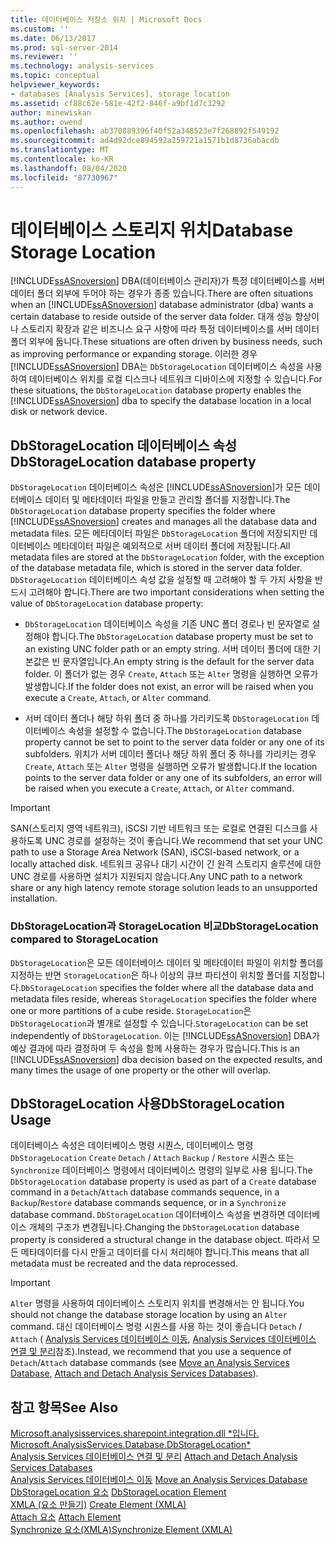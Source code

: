 ```yaml
---
title: 데이터베이스 저장소 위치 | Microsoft Docs
ms.custom: ''
ms.date: 06/13/2017
ms.prod: sql-server-2014
ms.reviewer: ''
ms.technology: analysis-services
ms.topic: conceptual
helpviewer_keywords:
- databases [Analysis Services], storage location
ms.assetid: cf88c62e-581e-42f2-846f-a9bf1d7c3292
author: minewiskan
ms.author: owend
ms.openlocfilehash: ab370889396f40f52a348523e7f268892f549192
ms.sourcegitcommit: ad4d92dce894592a259721a1571b1d8736abacdb
ms.translationtype: MT
ms.contentlocale: ko-KR
ms.lasthandoff: 08/04/2020
ms.locfileid: "87730967"
---
```

# <a name="database-storage-location"></a><span data-ttu-id="9c1c3-102">데이터베이스 스토리지 위치</span><span class="sxs-lookup"><span data-stu-id="9c1c3-102">Database Storage Location</span></span>
  <span data-ttu-id="9c1c3-103">[!INCLUDE[ssASnoversion](../../includes/ssasnoversion-md.md)] DBA(데이터베이스 관리자)가 특정 데이터베이스를 서버 데이터 폴더 외부에 두어야 하는 경우가 종종 있습니다.</span><span class="sxs-lookup"><span data-stu-id="9c1c3-103">There are often situations when an [!INCLUDE[ssASnoversion](../../includes/ssasnoversion-md.md)] database administrator (dba) wants a certain database to reside outside of the server data folder.</span></span> <span data-ttu-id="9c1c3-104">대개 성능 향상이나 스토리지 확장과 같은 비즈니스 요구 사항에 따라 특정 데이터베이스를 서버 데이터 폴더 외부에 둡니다.</span><span class="sxs-lookup"><span data-stu-id="9c1c3-104">These situations are often driven by business needs, such as improving performance or expanding storage.</span></span> <span data-ttu-id="9c1c3-105">이러한 경우 [!INCLUDE[ssASnoversion](../../includes/ssasnoversion-md.md)] DBA는 `DbStorageLocation` 데이터베이스 속성을 사용하여 데이터베이스 위치를 로컬 디스크나 네트워크 디바이스에 지정할 수 있습니다.</span><span class="sxs-lookup"><span data-stu-id="9c1c3-105">For these situations, the `DbStorageLocation` database property enables the [!INCLUDE[ssASnoversion](../../includes/ssasnoversion-md.md)] dba to specify the database location in a local disk or network device.</span></span>  
  
## <a name="dbstoragelocation-database-property"></a><span data-ttu-id="9c1c3-106">DbStorageLocation 데이터베이스 속성</span><span class="sxs-lookup"><span data-stu-id="9c1c3-106">DbStorageLocation database property</span></span>  
 <span data-ttu-id="9c1c3-107">`DbStorageLocation` 데이터베이스 속성은 [!INCLUDE[ssASnoversion](../../includes/ssasnoversion-md.md)]가 모든 데이터베이스 데이터 및 메타데이터 파일을 만들고 관리할 폴더를 지정합니다.</span><span class="sxs-lookup"><span data-stu-id="9c1c3-107">The `DbStorageLocation` database property specifies the folder where [!INCLUDE[ssASnoversion](../../includes/ssasnoversion-md.md)] creates and manages all the database data and metadata files.</span></span> <span data-ttu-id="9c1c3-108">모든 메타데이터 파일은 `DbStorageLocation` 폴더에 저장되지만 데이터베이스 메타데이터 파일은 예외적으로 서버 데이터 폴더에 저장됩니다.</span><span class="sxs-lookup"><span data-stu-id="9c1c3-108">All metadata files are stored at the `DbStorageLocation` folder, with the exception of the database metadata file, which is stored in the server data folder.</span></span> <span data-ttu-id="9c1c3-109">`DbStorageLocation` 데이터베이스 속성 값을 설정할 때 고려해야 할 두 가지 사항을 반드시 고려해야 합니다.</span><span class="sxs-lookup"><span data-stu-id="9c1c3-109">There are two important considerations when setting the value of `DbStorageLocation` database property:</span></span>  
  
-   <span data-ttu-id="9c1c3-110">`DbStorageLocation` 데이터베이스 속성을 기존 UNC 폴더 경로나 빈 문자열로 설정해야 합니다.</span><span class="sxs-lookup"><span data-stu-id="9c1c3-110">The `DbStorageLocation` database property must be set to an existing UNC folder path or an empty string.</span></span> <span data-ttu-id="9c1c3-111">서버 데이터 폴더에 대한 기본값은 빈 문자열입니다.</span><span class="sxs-lookup"><span data-stu-id="9c1c3-111">An empty string is the default for the server data folder.</span></span> <span data-ttu-id="9c1c3-112">이 폴더가 없는 경우 `Create`, `Attach` 또는 `Alter` 명령을 실행하면 오류가 발생합니다.</span><span class="sxs-lookup"><span data-stu-id="9c1c3-112">If the folder does not exist, an error will be raised when you execute a `Create`, `Attach`, or `Alter` command.</span></span>  
  
-   <span data-ttu-id="9c1c3-113">서버 데이터 폴더나 해당 하위 폴더 중 하나를 가리키도록 `DbStorageLocation` 데이터베이스 속성을 설정할 수 없습니다.</span><span class="sxs-lookup"><span data-stu-id="9c1c3-113">The `DbStorageLocation` database property cannot be set to point to the server data folder or any one of its subfolders.</span></span> <span data-ttu-id="9c1c3-114">위치가 서버 데이터 폴더나 해당 하위 폴더 중 하나를 가리키는 경우 `Create`, `Attach` 또는 `Alter` 명령을 실행하면 오류가 발생합니다.</span><span class="sxs-lookup"><span data-stu-id="9c1c3-114">If the location points to the server data folder or any one of its subfolders, an error will be raised when you execute a `Create`, `Attach`, or `Alter` command.</span></span>  
  
> [!IMPORTANT]  
>  <span data-ttu-id="9c1c3-115">SAN(스토리지 영역 네트워크), iSCSI 기반 네트워크 또는 로컬로 연결된 디스크를 사용하도록 UNC 경로를 설정하는 것이 좋습니다.</span><span class="sxs-lookup"><span data-stu-id="9c1c3-115">We recommend that set your UNC path to use a Storage Area Network (SAN), iSCSI-based network, or a locally attached disk.</span></span> <span data-ttu-id="9c1c3-116">네트워크 공유나 대기 시간이 긴 원격 스토리지 솔루션에 대한 UNC 경로를 사용하면 설치가 지원되지 않습니다.</span><span class="sxs-lookup"><span data-stu-id="9c1c3-116">Any UNC path to a network share or any high latency remote storage solution leads to an unsupported installation.</span></span>  
  
### <a name="dbstoragelocation-compared-to-storagelocation"></a><span data-ttu-id="9c1c3-117">DbStorageLocation과 StorageLocation 비교</span><span class="sxs-lookup"><span data-stu-id="9c1c3-117">DbStorageLocation compared to StorageLocation</span></span>  
 <span data-ttu-id="9c1c3-118">`DbStorageLocation`은 모든 데이터베이스 데이터 및 메타데이터 파일이 위치할 폴더를 지정하는 반면 `StorageLocation`은 하나 이상의 큐브 파티션이 위치할 폴더를 지정합니다.</span><span class="sxs-lookup"><span data-stu-id="9c1c3-118">`DbStorageLocation` specifies the folder where all the database data and metadata files reside, whereas `StorageLocation` specifies the folder where one or more partitions of a cube reside.</span></span> <span data-ttu-id="9c1c3-119">`StorageLocation`은 `DbStorageLocation`과 별개로 설정할 수 있습니다.</span><span class="sxs-lookup"><span data-stu-id="9c1c3-119">`StorageLocation` can be set independently of `DbStorageLocation`.</span></span> <span data-ttu-id="9c1c3-120">이는 [!INCLUDE[ssASnoversion](../../includes/ssasnoversion-md.md)] DBA가 예상 결과에 따라 결정하며 두 속성을 함께 사용하는 경우가 많습니다.</span><span class="sxs-lookup"><span data-stu-id="9c1c3-120">This is an [!INCLUDE[ssASnoversion](../../includes/ssasnoversion-md.md)] dba decision based on the expected results, and many times the usage of one property or the other will overlap.</span></span>  
  
## <a name="dbstoragelocation-usage"></a><span data-ttu-id="9c1c3-121">DbStorageLocation 사용</span><span class="sxs-lookup"><span data-stu-id="9c1c3-121">DbStorageLocation Usage</span></span>  
 <span data-ttu-id="9c1c3-122">데이터베이스 속성은 데이터베이스 명령 시퀀스, 데이터베이스 명령 `DbStorageLocation` `Create` `Detach` / `Attach` `Backup` / `Restore` 시퀀스 또는 `Synchronize` 데이터베이스 명령에서 데이터베이스 명령의 일부로 사용 됩니다.</span><span class="sxs-lookup"><span data-stu-id="9c1c3-122">The `DbStorageLocation` database property is used as part of a `Create` database command in a `Detach`/`Attach` database commands sequence, in a `Backup`/`Restore` database commands sequence, or in a `Synchronize` database command.</span></span> <span data-ttu-id="9c1c3-123">`DbStorageLocation` 데이터베이스 속성을 변경하면 데이터베이스 개체의 구조가 변경됩니다.</span><span class="sxs-lookup"><span data-stu-id="9c1c3-123">Changing the `DbStorageLocation` database property is considered a structural change in the database object.</span></span> <span data-ttu-id="9c1c3-124">따라서 모든 메타데이터를 다시 만들고 데이터를 다시 처리해야 합니다.</span><span class="sxs-lookup"><span data-stu-id="9c1c3-124">This means that all metadata must be recreated and the data reprocessed.</span></span>  
  
> [!IMPORTANT]  
>  <span data-ttu-id="9c1c3-125">`Alter` 명령을 사용하여 데이터베이스 스토리지 위치를 변경해서는 안 됩니다.</span><span class="sxs-lookup"><span data-stu-id="9c1c3-125">You should not change the database storage location by using an `Alter` command.</span></span> <span data-ttu-id="9c1c3-126">대신 데이터베이스 명령 시퀀스를 사용 하는 것이 좋습니다 `Detach` / `Attach` ( [Analysis Services 데이터베이스 이동](move-an-analysis-services-database.md), [Analysis Services 데이터베이스 연결 및 분리](attach-and-detach-analysis-services-databases.md)참조).</span><span class="sxs-lookup"><span data-stu-id="9c1c3-126">Instead, we recommend that you use a sequence of `Detach`/`Attach` database commands (see [Move an Analysis Services Database](move-an-analysis-services-database.md), [Attach and Detach Analysis Services Databases](attach-and-detach-analysis-services-databases.md)).</span></span>  
  
## <a name="see-also"></a><span data-ttu-id="9c1c3-127">참고 항목</span><span class="sxs-lookup"><span data-stu-id="9c1c3-127">See Also</span></span>  
 <span data-ttu-id="9c1c3-128">[Microsoft.analysisservices.sharepoint.integration.dll \*입니다.](/dotnet/api/microsoft.analysisservices.core.database.dbstoragelocation) </span><span class="sxs-lookup"><span data-stu-id="9c1c3-128">[Microsoft.AnalysisServices.Database.DbStorageLocation\*](/dotnet/api/microsoft.analysisservices.core.database.dbstoragelocation) </span></span>  
 <span data-ttu-id="9c1c3-129">[Analysis Services 데이터베이스 연결 및 분리](attach-and-detach-analysis-services-databases.md) </span><span class="sxs-lookup"><span data-stu-id="9c1c3-129">[Attach and Detach Analysis Services Databases](attach-and-detach-analysis-services-databases.md) </span></span>  
 <span data-ttu-id="9c1c3-130">[Analysis Services 데이터베이스 이동](move-an-analysis-services-database.md) </span><span class="sxs-lookup"><span data-stu-id="9c1c3-130">[Move an Analysis Services Database](move-an-analysis-services-database.md) </span></span>  
 <span data-ttu-id="9c1c3-131">[DbStorageLocation 요소](https://docs.microsoft.com/bi-reference/xmla/xml-elements-properties/dbstoragelocation-element) </span><span class="sxs-lookup"><span data-stu-id="9c1c3-131">[DbStorageLocation Element](https://docs.microsoft.com/bi-reference/xmla/xml-elements-properties/dbstoragelocation-element) </span></span>  
 <span data-ttu-id="9c1c3-132">[XMLA &#40;요소 만들기&#41;](https://docs.microsoft.com/bi-reference/xmla/xml-elements-commands/create-element-xmla) </span><span class="sxs-lookup"><span data-stu-id="9c1c3-132">[Create Element &#40;XMLA&#41;](https://docs.microsoft.com/bi-reference/xmla/xml-elements-commands/create-element-xmla) </span></span>  
 <span data-ttu-id="9c1c3-133">[Attach 요소](https://docs.microsoft.com/bi-reference/xmla/xml-elements-commands/attach-element) </span><span class="sxs-lookup"><span data-stu-id="9c1c3-133">[Attach Element](https://docs.microsoft.com/bi-reference/xmla/xml-elements-commands/attach-element) </span></span>  
 [<span data-ttu-id="9c1c3-134">Synchronize 요소&#40;XMLA&#41;</span><span class="sxs-lookup"><span data-stu-id="9c1c3-134">Synchronize Element &#40;XMLA&#41;</span></span>](https://docs.microsoft.com/bi-reference/xmla/xml-elements-commands/synchronize-element-xmla)  
  
  
